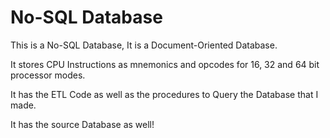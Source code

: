 # No-SQL Database

This is a No-SQL Database, It is a Document-Oriented Database.

It stores CPU Instructions as mnemonics and opcodes for 16, 32 and 64 bit processor modes.

It has the ETL Code as well as the procedures to Query the Database that I made.

It has the source Database as well!
